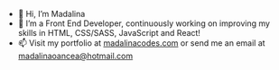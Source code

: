 - 👋 Hi, I’m Madalina
- 🌱 I’m a Front End Developer, continuously working on improving my skills in HTML, CSS/SASS, JavaScript and React!
- 📫 Visit my portfolio at [madalinacodes.com](https://www.madalinacodes.com) or send me an email at [madalinaoancea@hotmail.com](madalinaoancea@hotmail.com)

<!---
itsninam/itsninam is a ✨ special ✨ repository because its `README.md` (this file) appears on your GitHub profile.
You can click the Preview link to take a look at your changes.
--->
